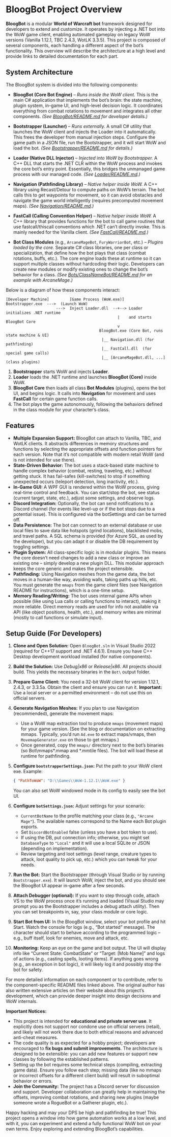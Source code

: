 # BloogBot Project Overview

**BloogBot** is a modular **World of Warcraft bot** framework designed for developers to extend and customize. It operates by injecting a .NET bot into the WoW game client, enabling automated gameplay on legacy WoW versions (Vanilla 1.12.1, TBC 2.4.3, WotLK 3.3.5). This project is composed of several components, each handling a different aspect of the bot’s functionality. This overview will describe the architecture at a high level and provide links to detailed documentation for each part.

## System Architecture

The BloogBot system is divided into the following components:

* **BloogBot (Core Bot Engine)** – *Runs inside the WoW client.* This is the main C# application that implements the bot’s brain: the state machine, plugin system, in-game UI, and high-level decision logic. It coordinates everything from combat rotations to movement and integrates all other components. *(See [BloogBot/README.md](BloogBot/README.md) for developer details.)*

* **Bootstrapper (Launcher)** – *Runs externally.* A small C# utility that launches the WoW client and injects the Loader into it automatically. This frees the developer from manual injection steps. Configure the game path in a JSON file, run the Bootstrapper, and it will start WoW and load the bot. *(See [Bootstrapper/README.md](Bootstrapper/README.md) for details.)*

* **Loader (Native DLL Injector)** – *Injected into WoW by Bootstrapper.* A C++ DLL that starts the .NET CLR within the WoW process and invokes the core bot’s entry point. Essentially, this bridges the unmanaged game process with our managed code. *(See [Loader/README.md](Loader/README.md).)*

* **Navigation (Pathfinding Library)** – *Native helper inside WoW.* A C++ library using Recast/Detour to compute paths on WoW’s terrain. The bot calls this to get waypoints for movement, so it can avoid obstacles and navigate the game world intelligently (requires precomputed movement maps). *(See [Navigation/README.md](Navigation/README.md).)*

* **FastCall (Calling Convention Helper)** – *Native helper inside WoW.* A C++ library that provides functions for the bot to call game routines that use fastcall/thiscall conventions which .NET can’t directly invoke. This is mainly needed for the Vanilla client. *(See [FastCall/README.md](FastCall/README.md).)*

* **Bot Class Modules** (e.g., `ArcaneMageBot`, `FuryWarriorBot`, etc.) – *Plugins loaded by the core.* Separate C# class libraries, one per class or specialization, that define how the bot plays that class (combat rotations, buffs, etc.). The core engine loads these at runtime so it can support multiple classes without hardcoding their logic. Developers can create new modules or modify existing ones to change the bot’s behavior for a class. *(See [Bots/ClassNameBot/README.md](Bots/ArcaneMageBot/README.md) for an example with ArcaneMage.)*

Below is a diagram of how these components interact:

```
[Developer Machine]         [Game Process (WoW.exe)]
Bootstrapper.exe  --->  (Launch WoW) 
                      --->  Inject Loader.dll  --+--> Loader initializes .NET runtime
                                                 |    and starts BloogBot Core
                                                 v
                                         BloogBot.exe (Core Bot, runs state machine & UI)
                                          |__ Navigation.dll (for pathfinding)
                                          |__ FastCall.dll  (for special game calls)
                                          |__ [ArcaneMageBot.dll, ...] (class plugins)
```

1. **Bootstrapper** starts WoW and injects **Loader**.
2. **Loader** loads the .NET runtime and launches **BloogBot (Core)** inside WoW.
3. **BloogBot Core** then loads all class **Bot Modules** (plugins), opens the bot UI, and begins logic. It calls into **Navigation** for movement and uses **FastCall** for certain game function calls.
4. The bot plays the game autonomously, following the behaviors defined in the class module for your character’s class.

## Features

* **Multiple Expansion Support:** BloogBot can attach to Vanilla, TBC, and WotLK clients. It abstracts differences in memory structures and functions by selecting the appropriate offsets and function pointers for each version. Note that it’s not compatible with modern retail WoW (and is not intended for use there).
* **State-Driven Behavior:** The bot uses a stack-based state machine to handle complex behavior (combat, resting, traveling, etc.) without getting stuck. It has fail-safes (kill-switches) to stop if something unexpected occurs (teleport detection, long inactivity, etc.).
* **In-Game GUI:** A WPF GUI is rendered within the WoW process, giving real-time control and feedback. You can start/stop the bot, see status (current target, state, etc.), adjust some settings, and observe logs.
* **Discord Integration:** Optionally, the bot can send notifications to a Discord channel (for events like level-up or if the bot stops due to a potential issue). This is configured via the botSettings and can be turned off.
* **Data Persistence:** The bot can connect to an external database or use local files to save data like hotspots (grind locations), blacklisted mobs, and travel paths. A SQL schema is provided (for Azure SQL, as used by the developer), but you can adapt it or disable the DB requirement by toggling settings.
* **Plugin System:** All class-specific logic is in modular plugins. This means the core doesn’t need changes to add a new class or improve an existing one – simply develop a new plugin DLL. This modular approach keeps the core generic and makes the project extensible.
* **Pathfinding:** Using Navigation meshes from the game data, the bot moves in a human-like way, avoiding walls, taking paths up hills, etc. You must generate the `mmaps` from the game client files (see Navigation README for instructions), which is a one-time setup.
* **Memory Reading/Writing:** The bot uses internal game APIs when possible (like using Lua calls or calling functions to interact), making it more reliable. Direct memory reads are used for info not available via API (like object positions, health, etc.), and memory writes are minimal (mostly to call functions or simulate input).

## Setup Guide (For Developers)

1. **Clone and Open Solution:** Open `BloogBot.sln` in Visual Studio 2022 (required for C++17 support and .NET 4.6.1). Ensure you have C++ Desktop development workload installed (for native components).
2. **Build the Solution:** Use *Debug|x86* or *Release|x86*. All projects should build. This yields the necessary binaries in the `Bot\` output folder.
3. **Prepare Game Client:** You need a 32-bit WoW client for version 1.12.1, 2.4.3, or 3.3.5a. Obtain the client and ensure you can run it. **Important:** Use a local server or a permitted environment – do not use this on official servers.
4. **Generate Navigation Meshes:** If you plan to use Navigation (recommended), generate the movement maps:

   * Use a WoW map extraction tool to produce `mmaps` (movement maps) for your game version. (See the blog or documentation on extracting mmaps. Typically, you’d run `Ad.exe` to extract maps/vmaps, then `MovemapGenerator.exe` on those to get mmaps.)
   * Once generated, copy the `mmaps/` directory next to the bot’s binaries (so Bot\mmaps\*.mmap and \*.mmtile files). The bot will load these at runtime for pathfinding.
5. **Configure `bootstrapperSettings.json`:** Put the path to your WoW client exe. Example:

   ```json
   { "PathToWoW": "D:\\Games\\WoW-1.12.1\\WoW.exe" }
   ```

   You can also set WoW windowed mode in its config to easily see the bot UI.
6. **Configure `botSettings.json`:** Adjust settings for your scenario:

   * `CurrentBotName` to the profile matching your class (e.g., `"Arcane Mage"`). The available names correspond to the Name each Bot plugin exports.
   * Set `DiscordBotEnabled` false (unless you have a bot token to use).
   * If using the DB, put connection info; otherwise, you might set `DatabaseType` to `"Local"` and it will use a local SQLite or JSON (depending on implementation).
   * Review targeting and loot settings (level range, creature types to attack, loot quality to pick up, etc.) which you can tweak for your needs.
7. **Run the Bot:** Start the Bootstrapper (through Visual Studio or by running `Bootstrapper.exe`). It will launch WoW, inject the bot, and you should see the BloogBot UI appear in-game after a few seconds.
8. **Attach Debugger (optional):** If you want to step through code, attach VS to the WoW process once it’s running and loaded (Visual Studio may prompt you as the Bootstrapper includes a debug attach utility). Then you can set breakpoints in, say, your class module or core logic.
9. **Start Bot from UI:** In the BloogBot window, select your bot profile and hit Start. Watch the console for logs (e.g., “Bot started” message). The character should start to behave according to the programmed logic – e.g., buff itself, look for enemies, move and attack, etc.
10. **Monitoring:** Keep an eye on the game and bot output. The UI will display info like “Current State: CombatState” or “Target: \[Mob Name]” and logs of actions (e.g., casting spells, looting items). If anything goes wrong (e.g., an exception in bot logic), it will likely log it and possibly stop the bot for safety.

For more detailed information on each component or to contribute, refer to the component-specific README files linked above. The original author has also written extensive articles on their website about this project’s development, which can provide deeper insight into design decisions and WoW internals.

**Important Notices:**

* This project is intended for **educational and private server use**. It explicitly does not support nor condone use on official servers (retail), and likely will not work there due to both ethical reasons and advanced anti-cheat measures.
* The code quality is as expected for a hobby project; developers are encouraged to **fix bugs and submit improvements**. The architecture is designed to be extensible: you can add new features or support new classes by following the established patterns.
* Setting up the bot requires some technical steps (compiling, extracting game data). Ensure you follow each step; missing data (like no mmaps or incorrect offsets for a different client build) will result in suboptimal behavior or errors.
* **Join the Community:** The project has a Discord server for discussion and support. Developer collaboration can greatly help in maintaining the offsets, improving combat rotations, and sharing new plugins (maybe someone wrote a RogueBot or a Gatherer plugin, etc.).

Happy hacking and may your DPS be high and pathfinding be true! This project opens a window into how game automation works at a low level, and with it, you can experiment and extend a fully functional WoW bot on your own terms. Enjoy exploring and extending BloogBot’s capabilities.
